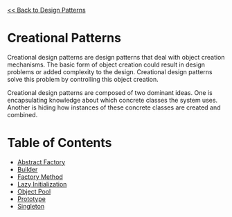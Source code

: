 [<< Back to Design Patterns](../index.md)

# Creational Patterns
Creational design patterns are design patterns that deal with object creation mechanisms. The basic form of object creation could result in design problems or added complexity to the design. Creational design patterns solve this problem by controlling this object creation.

Creational design patterns are composed of two dominant ideas. One is encapsulating knowledge about which concrete classes the system uses. Another is hiding how instances of these concrete classes are created and combined.

# Table of Contents
- [Abstract Factory](Abstract-Factory.md)
- [Builder](Builder.md)
- [Factory Method](Factory-Method.md)
- [Lazy Initialization](Lazy-Initialization.md)
- [Object Pool](Object-Pool.md)
- [Prototype](Prototype.md)
- [Singleton](Singleton.md)
